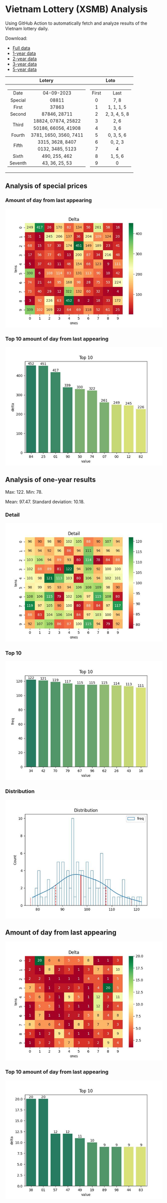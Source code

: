 # Vietnam Lottery (XSMB) Analysis

Using GitHub Action to automatically fetch and analyze results of the Vietnam lottery daily.

Download:

* [Full data](https://raw.githubusercontent.com/khiemdoan/vietnam-lottery-xsmb-analysis/main/results/xsmb.csv)
* [1-year data](https://raw.githubusercontent.com/khiemdoan/vietnam-lottery-xsmb-analysis/main/results/xsmb_1_year.csv)
* [2-year data](https://raw.githubusercontent.com/khiemdoan/vietnam-lottery-xsmb-analysis/main/results/xsmb_2_year.csv)
* [3-year data](https://raw.githubusercontent.com/khiemdoan/vietnam-lottery-xsmb-analysis/main/results/xsmb_3_year.csv)
* [5-year data](https://raw.githubusercontent.com/khiemdoan/vietnam-lottery-xsmb-analysis/main/results/xsmb_5_year.csv)

| Lotery      | Loto |
| :-----------: | :-----------: |
| <table><tr><td>Date</td><td>04-09-2023</td></tr><tr><td>Special</td><td>08811</td></tr><tr><td>First</td><td>37863</td></tr><tr><td>Second</td><td>87846, 28711</td></tr><tr><td rowspan="2">Third</td><td>18824, 07874, 25822</td></tr><tr><td>50186, 66056, 41908</td></tr><tr><td>Fourth</td><td>3781, 1650, 3560, 7411</td></tr><tr><td rowspan="2">Fifth</td><td>3315, 3628, 8407</td></tr><tr><td>0132, 3485, 5123</td></tr><tr><td>Sixth</td><td>490, 255, 462</td></tr><tr><td>Seventh</td><td>43, 36, 25, 53</td></tr></table> | <table><tr><td>First</td><td>Last</td></tr><tr><td>0</td><td>7, 8</td></tr><tr><td>1</td><td>1, 1, 1, 5</td></tr><tr><td>2</td><td>2, 3, 4, 5, 8</td></tr><tr><td>3</td><td>2, 6</td></tr><tr><td>4</td><td>3, 6</td></tr><tr><td>5</td><td>0, 3, 5, 6</td></tr><tr><td>6</td><td>0, 2, 3</td></tr><tr><td>7</td><td>4</td></tr><tr><td>8</td><td>1, 5, 6</td></tr><tr><td>9</td><td>0</td></tr></table> |


<h2>Analysis of special prices</h2>

<h3>Amount of day from last appearing</h3>

![Delta](images/special_delta.jpg)

<h3>Top 10 amount of day from last appearing</h3>

![Delta top 10](images/special_delta_top_10.jpg)

<h2>Analysis of one-year results</h2>

Max: 122. Min: 78.

Mean: 97.47. Standard deviation: 10.18.

<h3>Detail</h3>

![Detail](images/heatmap.jpg)

<h3>Top 10</h3>

![Top 10](images/top-10.jpg)

<h3>Distribution</h3>

![Distribution](images/distribution.jpg)

<h2>Amount of day from last appearing</h2>

![Delta](images/delta.jpg)

<h3>Top 10 amount of day from last appearing</h3>

![Delta top 10](images/delta_top_10.jpg)